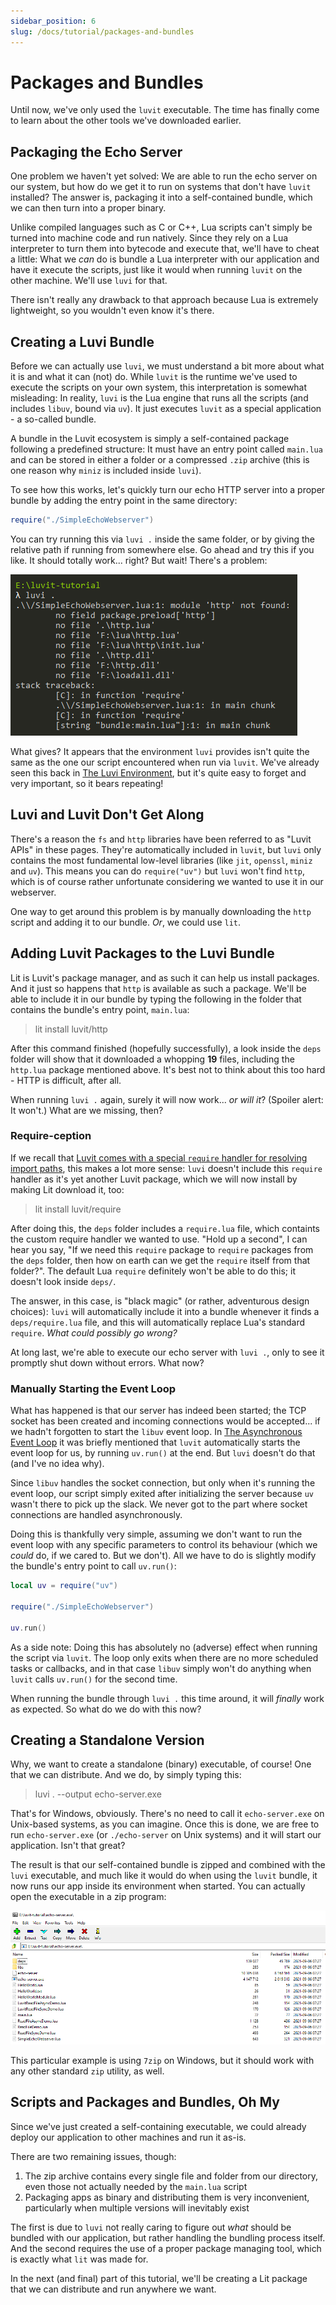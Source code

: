 ```yaml
---
sidebar_position: 6
slug: /docs/tutorial/packages-and-bundles
---
```


# Packages and Bundles

Until now, we've only used the ``luvit`` executable. The time has finally come to learn about the other tools we've downloaded earlier.

## Packaging the Echo Server

One problem we haven't yet solved: We are able to run the echo server on our system, but how do we get it to run on systems that don't have ``luvit`` installed? The answer is, packaging it into a self-contained bundle, which we can then turn into a proper binary.

Unlike compiled languages such as C or C++, Lua scripts can't simply be turned into machine code and run natively. Since they rely on a Lua interpreter to turn them into bytecode and execute that, we'll have to cheat a little: What we *can* do is bundle a Lua interpreter with our application and have it execute the scripts, just like it would when running ``luvit`` on the other machine. We'll use ``luvi`` for that.

There isn't really any drawback to that approach because Lua is extremely lightweight, so you wouldn't even know it's there.

## Creating a Luvi Bundle

Before we can actually use ``luvi``, we must understand a bit more about what it is and what it can (not) do. While ``luvit`` is the runtime we've used to execute the scripts on your own system, this interpretation is somewhat misleading: In reality, ``luvi`` is the Lua engine that runs all the scripts (and includes ``libuv``, bound via ``uv``). It just executes ``luvit`` as a special application - a so-called bundle.

A bundle in the Luvit ecosystem is simply a self-contained package following a predefined structure: It must have an entry point called ``main.lua`` and can be stored in either a folder or a compressed ``.zip`` archive (this is one reason why ``miniz`` is included inside ``luvi``).

To see how this works, let's quickly turn our echo HTTP server into a proper bundle by adding the entry point in the same directory:

```lua title="main.lua"
require("./SimpleEchoWebserver")
```

You can try running this via ``luvi .`` inside the same folder, or by giving the relative path if running from somewhere else. Go ahead and try this if you like. It should totally work... right? But wait! There's a problem:

![05-luvi-missing-dependencies.png](05-luvi-missing-dependencies.png)

What gives? It appears that the environment ``luvi`` provides isn't quite the same as the one our script encountered when run via  ``luvit``. We've already seen this back in [The Luvi Environment](/docs/tutorial/hello-world#the-luvi-environment), but it's quite easy to forget and very important, so it bears repeating!

## Luvi and Luvit Don't Get Along

There's a reason the ``fs`` and ``http`` libraries have been referred to as "Luvit APIs" in these pages. They're automatically included in ``luvit``, but ``luvi`` only contains the most fundamental low-level libraries (like ``jit``, ``openssl``, ``miniz`` and ``uv``). This means you can do ``require("uv")`` but ``luvi`` won't find ``http``, which is of course rather unfortunate considering we wanted to use it in our webserver.

One way to get around this problem is by manually downloading the ``http`` script and adding it to our bundle. *Or*, we could use ``lit``.

## Adding Luvit Packages to the Luvi Bundle

Lit is Luvit's package manager, and as such it can help us install packages. And it just so happens that ``http`` is available as such a package. We'll be able to include it in our bundle by typing the following in the folder that contains the bundle's entry point, ``main.lua``: 

> lit install luvit/http

After this command finished (hopefully successfully), a look inside the ``deps`` folder will show that it downloaded a whopping **19** files, including the ``http.lua`` package mentioned above. It's best not to think about this too hard - HTTP is difficult, after all.

When running ``luvi .`` again, surely it will now work... *or will it*? (Spoiler alert: It won't.) What are we missing, then?

### Require-ception

If we recall that [Luvit comes with a special ``require`` handler for resolving import paths](docs/tutorial/hello-world#relative-imports), this makes a lot more sense: ``luvi`` doesn't include this ``require`` handler as it's yet another Luvit package, which we will now install by making Lit download it, too:

> lit install luvit/require

After doing this, the ``deps`` folder includes a ``require.lua`` file, which containts the custom require handler we wanted to use. "Hold up a second", I can hear you say, "If we need this ``require`` package to ``require`` packages from the ``deps`` folder, then how on earth can we get the ``require`` itself from that folder?". The default Lua ``require`` definitely won't be able to do this; it doesn't look inside ``deps/``.

The answer, in this case, is "black magic" (or rather, adventurous design choices): ``luvi`` will automatically include it into a bundle whenever it finds a ``deps/require.lua`` file, and this will automatically replace Lua's standard ``require``.  *What could possibly go wrong?*

At long last, we're able to execute our echo server with ``luvi .``, only to see it promptly shut down without errors. What now?

### Manually Starting the Event Loop

What has happened is that our server has indeed been started; the TCP socket has been created and incoming connections would be accepted... if we hadn't forgotten to start the ``libuv`` event loop. In [The Asynchronous Event Loop](docs/tutorial/asynchronous-event-loop#the-asynchronous-event-loop) it was briefly mentioned that ``luvit`` automatically starts the event loop for us, by running ``uv.run()`` at the end. But ``luvi`` doesn't do that (and I've no idea why).

Since ``libuv`` handles the socket connection, but only when it's running the event loop, our script simply exited after initializing the server because ``uv`` wasn't there to pick up the slack. We never got to the part where socket connections are handled asynchronously.

Doing this is thankfully very simple, assuming we don't want to run the event loop with any specific parameters to control its behaviour (which we *could* do, if we cared to. But we don't). All we have to do is slightly modify the bundle's entry point to call ``uv.run()``:

```lua title="main.lua"
local uv = require("uv")

require("./SimpleEchoWebserver")

uv.run()
```

As a side note: Doing this has absolutely no (adverse) effect when running the script via ``luvit``. The loop only exits when there are no more scheduled tasks or callbacks, and in that case ``libuv`` simply won't do anything when ``luvit`` calls ``uv.run()`` for the second time.

When running the bundle through ``luvi .`` this time around, it will *finally* work as expected. So what do we do with this now?

## Creating a Standalone Version

Why, we want to create a standalone (binary) executable, of course! One that we can distribute. And we do, by simply typing this:

> luvi . --output echo-server.exe

That's for Windows, obviously. There's no need to call it ``echo-server.exe`` on Unix-based systems, as you can imagine.
Once this is done, we are free to run ``echo-server.exe`` (or ``./echo-server`` on Unix systems) and it will start our application. Isn't that great?

The result is that our self-contained bundle is zipped and combined with the ``luvi`` executable, and much like it would do when using the ``luvit`` bundle, it now runs our app inside its environment when started. You can actually open the executable in a zip program:

![05-zip-bundle-contents.png](05-zip-bundle-contents.png)

This particular example is using ``7zip`` on Windows, but it should work with any other standard ``zip`` utility, as well.

## Scripts and Packages and Bundles, Oh My

Since we've just created a self-containing executable, we could already deploy our application to other machines and run it as-is.

There are two remaining issues, though:

1. The zip archive contains every single file and folder from our directory, even those not actually needed by the ``main.lua`` script
2. Packaging apps as binary and distributing them is very inconvenient, particularly when multiple versions will inevitably exist

The first is due to ``luvi`` not really caring to figure out *what* should be bundled with our application, but rather handling the bundling process itself. And the second requires the use of a proper package managing tool, which is exactly what ``lit`` was made for.

In the next (and final) part of this tutorial, we'll be creating a Lit package that we can distribute and run anywhere we want.